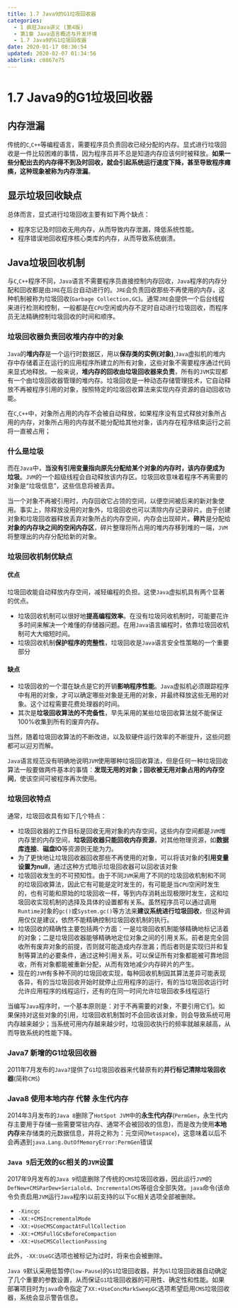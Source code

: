 ```yaml
---
title: 1.7 Java9的G1垃圾回收器
categories: 
  - 1 疯狂Java讲义 (第4版)
  - 第1章 Java语言概述与开发环境
  - 1.7 Java9的G1垃圾回收器
date: 2020-01-17 08:36:54
updated: 2020-02-07 01:34:56
abbrlink: c0867e75
---
```

# 1.7 Java9的G1垃圾回收器
## 内存泄漏
传统的`C`,`C++`等编程语言，需要程序员负责回收已经分配的内存。显式进行垃圾回收是一件比较困难的事情，因为程序员并不总是知道内存应该何时被释放。**如果一些分配出去的内存得不到及时回收，就会引起系统运行速度下降，甚至导致程序瘫痪，这种现象被称为内存泄漏**。

## 显示垃圾回收缺点
总体而言，显式进行垃圾回收主要有如下两个缺点：
- 程序忘记及时回收无用内存，从而导致内存泄漏，降低系统性能。
- 程序错误地回收程序核心类库的内存，从而导致系统崩溃。

## Java垃圾回收机制
与`C`,`C++`程序不同，`Java`语言不需要程序员直接控制内存回收，`Java`程序的内存分配和回收都是由`JRE`在后台自动进行的。`JRE`会负责回收那些不再使用的内存，这种机制被称为垃圾回收(`Garbage Collection,GC`)。通常`JRE`会提供一个后台线程来进行检测和控制，一般都是在`CPU`空闲或内存不足时自动进行垃圾回收，而程序员无法精确控制垃圾回收的时间和顺序。

### 垃圾回收器负责回收堆内存中的对象
`Java`的**堆内存**是一个运行时数据区，用以**保存类的实例(对象)**,`Java`虚拟机的堆内存中存储着正在运行的应用程序所建立的所有对象，这些对象不需要程序通过代码来显式地释放。一般来说，**堆内存的回收由垃圾回收器来负责**，所有的`JVM`实现都有一个由垃圾回收器管理的堆内存。垃圾回收是一种动态存储管理技术，它自动释放不再被程序引用的对象，按照特定的垃圾回收算法来实现内存资源的自动回收功能。

在`C`,`C++`中，对象所占用的内存不会被自动释放，如果程序没有显式释放对象所占用的内存，对象所占用的内存就不能分配给其他对象，该内存在程序结束运行之前将一直被占用；
### 什么是垃圾
而在`Java`中，**当没有引用变量指向原先分配给某个对象的内存时，该内存便成为垃圾**。`JVM`的一个超级线程会自动释放该内存区。垃圾回收意味着程序不再需要的对象是“垃圾信息”，这些信息将被丢弃。

当一个对象不再被引用时，内存回收它占领的空间，以便空间被后来的新对象使用。事实上，除释放没用的对象外，垃圾回收也可以清除内存记录碎片。由于创建对象和垃圾回收器释放丢弃对象所占的内存空间，内存会出现碎片。**碎片**是分配给**对象的内存块之间的空闲内存区**，碎片整理将所占用的堆内存移到堆的一端，`JVM`将整理出的内存分配给新的对象。

### 垃圾回收机制优缺点
#### 优点
垃圾回收能自动释放内存空间，减轻编程的负担。这使`Java`虚拟机具有两个显著的优点。
- 垃圾回收机制可以很好地**提高编程效率**。在没有垃圾冋收机制时，可能要花许多时间来解决一个难懂的存储器问题。在用`Java`语言编程时，依靠垃圾回收机制可大大缩短时间。
- 垃圾回收机制**保护程序的完整性**，垃圾回收是`Java`语言安全性策略的一个重要部分

#### 缺点
- 垃圾回收的一个潜在缺点是它的开销**影响程序性能**。`Java`虚拟机必须跟踪程序中有用的对象，才可以确定哪些对象是无用的对象，并最终释放这些无用的对象。这个过程需要花费处理器的时间。
- 其次是**垃圾回收算法的不完备性**，早先采用的某些垃圾回收算法就不能保证100%收集到所有的废弃内存。

当然，随着垃圾回收算法的不断改进，以及软硬件运行效率的不断提升，这些问题都可以迎刃而解。

`Java`语言规范没有明确地说明`JVM`使用哪种垃圾回收算法，但是仼何一种垃圾回收算法一般要做两件基本的事情：**发现无用的对象；回收被无用对象占用的内存空间**，使该空间可被程序再次使用。

### 垃圾回收特点
通常，垃圾回收具有如下几个特点：

- 垃圾回收器的工作目标是回收无用对象的内存空间，这些内存空间都是`JVM`堆内存里的内存空间，**垃圾回收器只能回收内存资源**，对其他物理资源，如**数据库连接**、**磁盘IO**等资源则无能为力。
- 为了更快地让垃圾回收器回收那些不再使用的对象，可以将该对象的**引用变量设置为null**，通过这种方式暗示垃圾回收器可以回收该对象
- 垃圾回收发生的不可预知性。由于不同`JVM`采用了不同的垃圾回收机制和不同的垃圾回收算法，因此它有可能是定时发生的，有可能是当`CPU`空闲时发生的，也有可能和原始的垃圾回收一样，等到内存消耗出现极限时发生，这和垃圾回收实现机制的选择及具体的设置都有关系。虽然程序员可以通过调用`Runtime`对象的`gc()`或`System.gc()`等方法来**建议系统进行垃圾回收**，但这种调用仅仅是建议，依然不能精确控制垃圾回收机制的执行。
- 垃圾回收的精确性主要包括两个方面：一是垃圾回收机制能够精确地标记活着的对象；二是垃圾回收器能够精确地定位对象之间的引用关系。前者是完全回收所有废弃对象的前提，否则就可能造成内存泄漏；而后者则是实现归并和复制等算法的必要条件，通过这种引用关系，可以保证所有对象都能被可靠地回收，所有对象都能被重新分配，从而有效地减少内存碎片的产生。
- 现在的`JVM`有多种不同的垃圾回收实现，每种回收机制因其算法差异可能表现各异，有的当垃圾回收开始时就停止应用程序的运行，有的当垃圾回收运行时允许应用程序的线程运行，还有的在同一时间允许垃圾回收多线程运行

当编写`Java`程序时，一个基本原则是：对于不再需要的对象，不要引用它们。如果保持对这些对象的引用，垃圾回收机制暂时不会回收该对象，则会导致系统可用内存越来越少；当系统可用内存越来越少时，垃圾回收执行的频率就越来越高，从而导致系统的性能下降。

### Java7 新增的G1垃圾回收器
2011年7月发布的`Java7`提供了`G1`垃圾回收器来代替原有的**并行标记清除垃圾回收器**(简称`CMS`)

### Java8 使用本地内存 代替 永生代内存
2014年3月发布的`Java 8`删除了`HotSpot JVM`中的**永生代内存**(`PermGen`，永生代内存主要用于存储一些需要常驻内存、通常不会被回收的信息)，而是改为使用**本地内存**来存储类的元数据信息，并将之称为：元空间(`Metaspace`)，这意味着以后不会再遇到`java.Lang.OutOfMemoryError:PermGen`错误

### `Java 9`后无效的`GC`相关的`JVM`设置
2017年9月发布的`Java 9`彻底删除了传统的`CMS`垃圾回收器，因此运行`JVM`的`DefNew+CMSParDew+Serialold`、`IncrementalCMS`等组合全部失效。`java`命令(该命令负责启用`JVM`运行`Java`程序)以前支持的以下`GC`相关选项全部被删除。

- `-Xincgc`
- `-XX:+CMSIncrementalMode`
- `-XX:+UseCMSCompactAtFullCollection`
- `-XX:+CMSFullGCsBeforeCompaction`
- `-XX:+UseCMSCollectionPassing`

此外，`-XX:UseGC`选项也被标记为过时，将来也会被删除。

`Java 9`默认采用低暂停(`low-Pause`)的`G1`垃圾回收器，并为`Gl`垃圾回收器自动确定了几个重要的参数设置，从而保证`G1`垃圾回收器的可用性、确定性和性能。如果部署项目时为`java`命令指定了`XX:+UseConcMarkSweepGC`选项希望启用`CMS`垃圾回收器，系统会显示警告信息。
